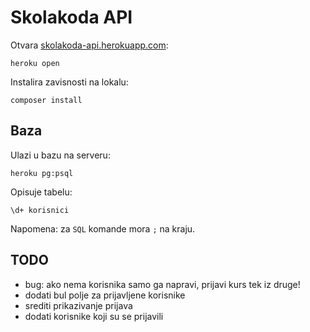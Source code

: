 # Skolakoda API

Otvara [skolakoda-api.herokuapp.com](https://skolakoda-api.herokuapp.com/):
```
heroku open
```

Instalira zavisnosti na lokalu:
```
composer install
```

## Baza

Ulazi u bazu na serveru:
```
heroku pg:psql
```

Opisuje tabelu:

```
\d+ korisnici
```

Napomena: za `SQL` komande mora `;` na kraju.

## TODO
* bug: ako nema korisnika samo ga napravi, prijavi kurs tek iz druge!
* dodati bul polje za prijavljene korisnike
* srediti prikazivanje prijava
* dodati korisnike koji su se prijavili
